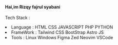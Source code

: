 <h4>Hai,im Rizqy fajrul syabani</h4>

 Tech Stack :
<li>Language : HTML CSS JAVASCRIPT PHP PYTHON</li> 
<li>FrameWork : Tailwind CSS BootStrap Astro JS</li>
<li>Tools : Linux Windows Figma Zed Neovim VSCode</li> 

